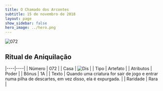 ```yaml
---
title: O Chamado dos Arcontes
subtitle: 15 de novembro de 2018
layout: page
show_sidebar: false
hero_image: ../hero.png
---
```


![072](https://cdn.keyforgegame.com/media/card_front/pt/341_072_H2HJ8R9HF5C_pt.png)

## Ritual de Aniquilação

|----|----|
| Número | 072 |
| Casa | ![Dis](https://archonarcana.com/images/thumb/e/e8/Dis.png/22px-Dis.png "Dis") |
| Tipo | Artefato |
| Atributos | Poder |
| Bônus | 1A |
| Texto | Quando uma criatura for sair de jogo e entrar numa pilha de descartes, em vez disso, ela é expurgada. |
| Raridade | Rara |
